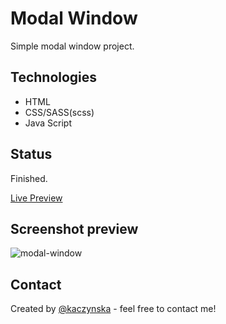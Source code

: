 # Modal Window

Simple modal window project.

## Technologies

- HTML
- CSS/SASS(scss)
- Java Script

## Status

Finished.

[Live Preview](https://kaczynska.github.io/portfolio/modal-window/index.html)

## Screenshot preview

![modal-window](https://user-images.githubusercontent.com/15987993/106189195-3bc37f80-61a8-11eb-98f6-54f0f6d5a424.jpg)

## Contact

Created by [@kaczynska](https://github.com/kaczynska/) - feel free to contact me!
